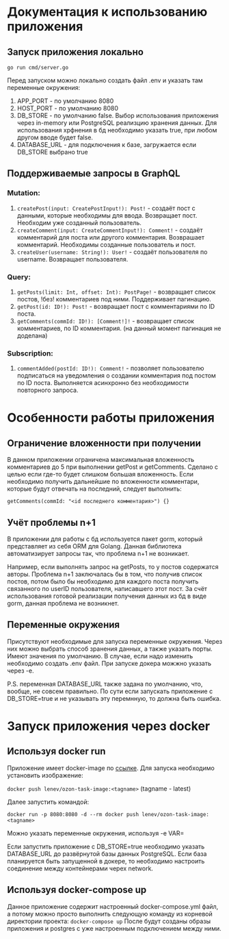 # Документация к использованию приложения
## Запуск приложения локально
```
go run cmd/server.go
```
Перед запуском можно локально создать файл .env и указать там переменные окружения:
1. APP_PORT - по умолчанию 8080
2. HOST_PORT - по умолчанию 8080
3. DB_STORE - по умолчанию false. Выбор использования приложения через in-memory или PostgreSQL реализцию хранения данных. Для использования хрфнения в бд необходимо указать true, при любом другом вводе будет false. 
4. DATABASE_URL - для подключения к базе, загружается если DB_STORE выбрано true

## Поддерживаемые запросы в GraphQL
### Mutation:
1. ```createPost(input: CreatePostInput!): Post!``` - создаёт пост с данными, которые необходимы для ввода. Возвращает пост. Необходим уже созданный пользователь.
2. ```createComment(input: CreateCommentInput!): Comment!``` - создаёт комментарий для поста или другого комментария. Возврашает комментарий. Необходимы созданные пользователь и пост.
3. ```createUser(username: String!): User!``` - создаёт пользователя по username. Возвращает пользователя.
### Query:
1. ```getPosts(limit: Int, offset: Int): PostPage!``` - возвращает список постов, !без! комментариев под ними. Поддерживает пагинацию.
2. ```getPost(id: ID!): Post!``` - возвращает пост с комментариями по ID поста.
3. ```getComments(commId: ID!): [Comment!]!``` - возвращает список комментариев, по ID комментария. (на данный момент пагинация не доделана)
### Subscription:
1. ```commentAdded(postId: ID!): Comment!``` - позволяет пользователю подписаться на уведомления о создании комментария под постом по ID поста. Выполняется асинхронно без необходимости повторного запроса.
# Особенности работы приложения
## Ограничение вложенности при получении
В данном приложении ограничена максимальная вложенность комментариев до 5 при выполнении getPost и getComments. Сделано с целью если где-то будет слишком большая вложенность.
Если необходимо получить дальнейшие по вложенности комментари, которые будут отвечать на последний, следует выполнить:

```getComments(commId: "<id последнего комментария>") {}```
## Учёт проблемы n+1
В приложении для работы с бд используется пакет gorm, который представляет из себя ORM для Golang. Данная библиотека автоматизирует запросы так, что проблема n+1 не возникает.

Например, если выполнять запрос на getPosts, то у постов содержатся авторы. Проблема n+1 заключалась бы в том, что получив список постов, потом было бы необходимо для каждого поста получить связанного по userID пользователя, написавшего этот пост.
За счёт использования готовой реализации получения данных из бд в виде gorm, данная проблема не возникнет.
## Переменные окружения
Присутствуют необходимые для запуска переменные окружения. Через них можно выбрать способ зранения данных, а также указать порты. Имеют значения по умолчанию. В случае, если надо изменить необходимо создать .env файл.
При запуске докера можжно указать через -e.

P.S. переменная DATABASE_URL также задана по умолчанию, что, вообще, не совсем правильно. По сути если запускать приложение с DB_STORE=true и не указывать эту перемнную, то должна быть ошибка.
# Запуск приложения через docker
## Используя docker run
Приложение имеет docker-image по [ссылке](https://hub.docker.com/repository/docker/lenev/ozon-task-image/general).
Для запуска необходимо установить изображение:

```docker push lenev/ozon-task-image:<tagname>``` (tagname - latest)

Далее запустить командой:

```docker run -p 8080:8080 -d --rm docker push lenev/ozon-task-image:<tagname>```

Можно указать переменные окружения, используя -e VAR=

Если запустить приложение с DB_STORE=true необходимо указать DATABASE_URL до развёрнутой базы данных PostgreSQL. Если база планируется быть запущенной в докере, то необходимо настроить соединение между контейнерами черех network.
## Используя docker-compose up
Данное приложение содержит настроенный docker-compose.yml файл, а потому можно просто выполнить следующую команду из корневой директории проекта:
```docker-compose up```
После будут созданы образы приложения и postgres с уже настроенным подключением между ними.

